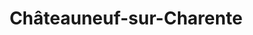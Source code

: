 ---
title: Châteauneuf-sur-Charente
url: /chateauneuf-sur-charente/
latitude: 45.6
longitude: -0.055
---
